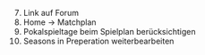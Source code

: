 7. Link auf Forum
8. Home -> Matchplan
1. Pokalspieltage beim Spielplan berücksichtigen
2. Seasons in Preperation weiterbearbeiten